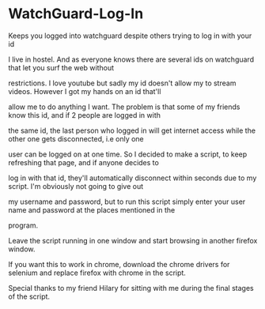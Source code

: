 WatchGuard-Log-In
=================

Keeps you logged into watchguard despite others trying to log in with your id

I live in hostel. And as everyone knows there are several ids on watchguard that let you surf the web without 

restrictions. I love youtube but sadly my id doesn't allow my to stream videos. However I got my hands on an id that'll

allow me to do anything I want. The problem is that some of my friends know this id, and if 2 people are logged in with 

the same id, the last person who logged in will get internet access while the other one gets disconnected, i.e only one 

user can be logged on at one time. So I decided to make a script, to keep refreshing that page, and if anyone decides to 

log in with that id, they'll automatically disconnect within seconds due to my script. I'm obviously not going to give out 

my username and password, but to run this script simply enter your user name and password at the places mentioned in the 

program. 

Leave the script running in one window and start browsing in another firefox window.

If you want this to work in chrome, download the chrome drivers for selenium and replace firefox with chrome in the script.

Special thanks to my friend Hilary for sitting with me during the final stages of the script.


